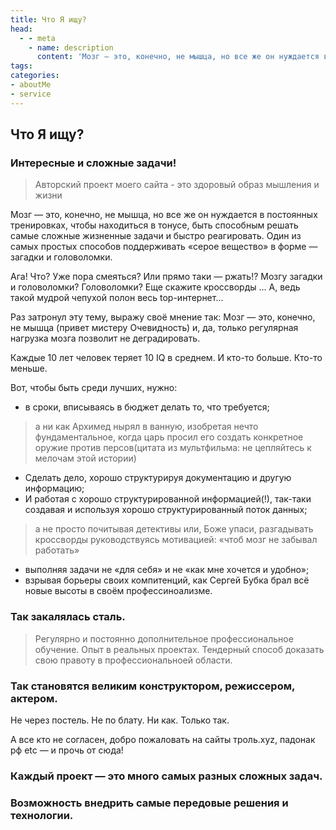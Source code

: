 ```yaml
---
title: Что Я ищу?
head:
  - - meta
    - name: description
      content: 'Мозг — это, конечно, не мышца, но все же он нуждается в постоянных тренировках, чтобы находиться в тонусе, быть способным решать самые сложные жизненные задачи и быстро реагировать'
tags:
categories:
- aboutMe
- service
---
```


## Что Я ищу?

### Интересные и сложные задачи!



> Авторский проект моего сайта - это здоровый образ мышления и жизни


Мозг — это, конечно, не мышца, но все же он нуждается в постоянных тренировках, чтобы находиться в тонусе, быть способным решать самые сложные жизненные задачи и быстро реагировать. Один из самых простых способов поддерживать «серое вещество» в форме — загадки и головоломки.

Ага! Что? Уже пора смеяться? Или прямо таки — ржать!? Мозгу загадки и головоломки? Головоломки? Еще скажите кроссворды ... А, ведь такой мудрой чепухой полон весь top-интернет...

Раз затронул эту тему, выражу своё мнение так: Мозг — это, конечно, не мышца (привет мистеру Очевидность) и, да, только регулярная нагрузка мозга позволит не деградировать.

Каждые 10 лет человек теряет 10 IQ в среднем. И кто-то больше. Кто-то меньше.

Вот, чтобы быть среди лучших, нужно:

* в сроки, вписываясь в бюджет делать то, что требуется;
> а ни как Архимед нырял в ванную, изобретая нечто фундаментальное, когда царь просил его создать конкретное оружие против персов(цитата из мультфильма: не цепляйтесь к мелочам этой истории)
* Сделать дело, хорошо структурируя документацию и другую информацию;
* И работая с хорошо структурированной информацией(!), так-таки создавая и используя хорошо структурированный поток данных;
> а не просто почитывая детективы или, Боже упаси, разгадывать кроссворды руководствуясь мотивацией: «чтоб мозг не забывал работать»
* выполняя задачи не «для себя» и не «как мне хочется и удобно»;
* взрывая борьеры своих компитенций, как Сергей Бубка брал всё новые высоты в своём профессиноализме.

### Так закалялась сталь.

> Регулярно и постоянно дополнительное профессиональное обучение. Опыт в реальных проектах. Тендерный способ доказать свою правоту в профессиональноей области.

### Так становятся великим конструктором, режиссером, актером.

Не через постель. Не по блату. Ни как. Только так.

А все кто не согласен, добро пожаловать на сайты троль.xyz, падонак рф etc — и прочь от сюда!

### Каждый проект — это много самых разных сложных задач.

### Возможность внедрить самые передовые решения и технологии.
